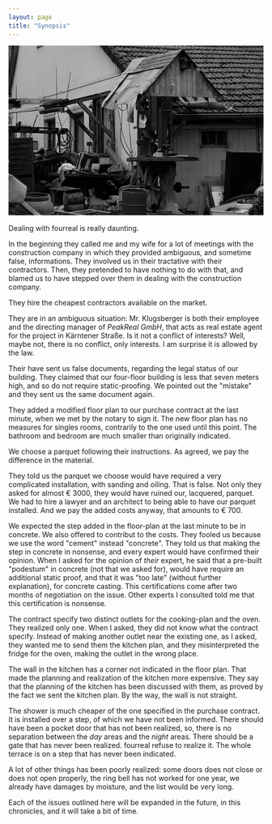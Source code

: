 ```yaml
---
layout: page
title: "Synopsis"
---
```


![fourreal](/assets/covers/ruin-2108239_640.jpg)

Dealing with fourreal is really daunting.

In the beginning they called me and my wife for a lot of meetings with
the construction company in which they provided ambiguous, and
sometime false, informations.  They involved us in their tractative
with their contractors.  Then, they pretended to have nothing to do
with that, and blamed us to have stepped over them in dealing with the
construction company.

They hire the cheapest contractors available on the market.

They are in an ambiguous situation: Mr. Klugsberger is both their
employee and the directing manager of _PeakReal GmbH_, that acts as
real estate agent for the project in Kärntener Straße.  Is it not a
conflict of interests?  Well, maybe not, there is no conflict, only
interests.  I am surprise it is allowed by the law.

Their have sent us false documents, regarding the legal status of our
building.  They claimed that our four-floor building is less that
seven meters high, and so do not require static-proofing.  We pointed
out the "mistake" and they sent us the same document again.

They added a modified floor plan to our purchase contract at the last
minute, when we met by the notary to sign it.  The new floor plan has
no measures for singles rooms, contrarily to the one used until this
point.  The bathroom and bedroom are much smaller than originally
indicated.

We choose a parquet following their instructions.  As agreed, we pay
the difference in the material.

They told us the parquet we choose would have required a very
complicated installation, with sanding and oiling.  That is false.
Not only they asked for almost € 3000, they would have ruined our,
lacquered, parquet.  We had to hire a lawyer and an architect to being
able to have our parquet installed. And we pay the added costs anyway,
that amounts to € 700.

We expected the step added in the floor-plan at the last minute to be
in concrete.  We also offered to contribut to the costs.  They fooled
us because we use the word "cement" instead "concrete".  They told us
that making the step in concrete in nonsense, and every expert would
have confirmed their opinion.  When I asked for the opinion of _their_
expert, he said that a pre-built "podestum" in concrete (not that we
asked for), would have require an additional static proof, and that it
was "too late" (without further explanation), for concrete casting.
This certifications come after two months of negotiation on the issue.
Other experts I consulted told me that this certification is nonsense.

The contract specify two distinct outlets for the cooking-plan and the
oven.  They realized only one.  When I asked, they did not know what
the contract specify.  Instead of making another outlet near the
existing one, as I asked, they wanted me to send them the kitchen
plan, and they misinterpreted the fridge for the oven, making the
outlet in the wrong place.

The wall in the kitchen has a corner not indicated in the floor plan.
That made the planning and realization of the kitchen more expensive.
They say that the planning of the kitchen has been discussed with
them, as proved by the fact we sent the kitchen plan.  By the way, the
wall is not straight.

The shower is much cheaper of the one specified in the purchase
contract.  It is installed over a step, of which we have not been
informed.  There should have been a pocket door that has not been
realized, so, there is no separation between the _day_ areas and the
_night_ areas.  There should be a gate that has never been realized.
fourreal refuse to realize it.  The whole terrace is on a step that
has never been indicated.

A lot of other things has been poorly realized: some doors does not
close or does not open properly, the ring bell has not worked for one
year, we already have damages by moisture, and the list would be very
long.

Each of the issues outlined here will be expanded in the future, in
this chronicles, and it will take a bit of time.
